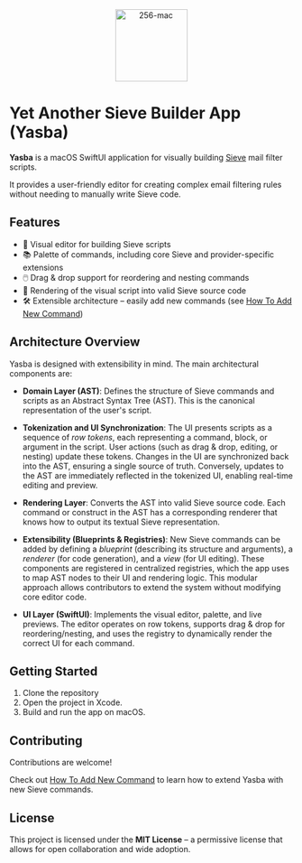 <div align="center">
  <img src="https://github.com/user-attachments/assets/a758630b-d527-4994-9daf-62d0a23bdd4d" alt="256-mac" width="128"/>
</div>

# Yet Another Sieve Builder App (Yasba)

**Yasba** is a macOS SwiftUI application for visually building [Sieve](https://en.wikipedia.org/wiki/Sieve_(mail_filtering_language)) mail filter scripts.

It provides a user-friendly editor for creating complex email filtering rules without needing to manually write Sieve code.

## Features

- 🎨 Visual editor for building Sieve scripts
- 📚 Palette of commands, including core Sieve and provider-specific extensions
- 🖱️ Drag & drop support for reordering and nesting commands
- 🔄 Rendering of the visual script into valid Sieve source code
- 🛠️ Extensible architecture – easily add new commands (see [How To Add New Command](Source/Sieve%20Commands/HowToAddNewCommand.md))  

## Architecture Overview

Yasba is designed with extensibility in mind. The main architectural components are:

- **Domain Layer (AST)**: Defines the structure of Sieve commands and scripts as an Abstract Syntax Tree (AST). This is the canonical representation of the user's script.

- **Tokenization and UI Synchronization**: The UI presents scripts as a sequence of *row tokens*, each representing a command, block, or argument in the script. User actions (such as drag & drop, editing, or nesting) update these tokens. Changes in the UI are synchronized back into the AST, ensuring a single source of truth. Conversely, updates to the AST are immediately reflected in the tokenized UI, enabling real-time editing and preview.

- **Rendering Layer**: Converts the AST into valid Sieve source code. Each command or construct in the AST has a corresponding renderer that knows how to output its textual Sieve representation.

- **Extensibility (Blueprints & Registries)**: New Sieve commands can be added by defining a *blueprint* (describing its structure and arguments), a *renderer* (for code generation), and a *view* (for UI editing). These components are registered in centralized registries, which the app uses to map AST nodes to their UI and rendering logic. This modular approach allows contributors to extend the system without modifying core editor code.

- **UI Layer (SwiftUI)**: Implements the visual editor, palette, and live previews. The editor operates on row tokens, supports drag & drop for reordering/nesting, and uses the registry to dynamically render the correct UI for each command.

## Getting Started

1. Clone the repository  
2. Open the project in Xcode.  
3. Build and run the app on macOS.  

## Contributing

Contributions are welcome!  

Check out [How To Add New Command](HowToAddNewCommand.md) to learn how to extend Yasba with new Sieve commands.

## License

This project is licensed under the **MIT License** – a permissive license that allows for open collaboration and wide adoption.
